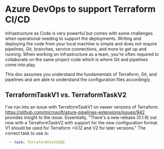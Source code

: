 # Azure DevOps to support Terraform CI/CD

Infrastructure as Code is very powerful but comes with some challenges when operational needing to support the deployments. Writing and deploying the code from your local machine is simple and does not require pipelines, Git, branches, service connections, and more to get up and running. When working on infrastructure as a team, you're often required to collaborate on the same project code which is where Git and pipelines come into play.

This doc assumes you understand the fundamentals of Terraform, Git, and pipelines and are able to understand the configuration files accordingly.

## TerraformTaskV1 vs. TerraformTaskV2

I've run into an issue with TerraformTaskV1 on newer versions of Terraform. <https://github.com/microsoft/azure-pipelines-extensions/issues/942> provides insight to the issue. Essentially, "There's a new release (0.1.9) out now with a TerraformTaskV2 with support for the new configuration format. V1 should be used for Terraform <0.12 and V2 for later versions." The correct task to use is:

```yaml
  - task: TerraformTaskV2@2
```
